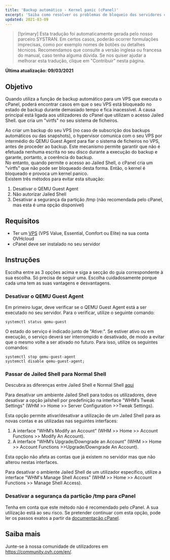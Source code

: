 ```yaml
---
title: 'Backup automático - Kernel panic (cPanel)'
excerpt: 'Saiba como resolver os problemas de bloqueio dos servidores cPanel durante o backup automático OVHcloud'
updated: 2021-03-09
---
```


> [!primary]
> Esta tradução foi automaticamente gerada pelo nosso parceiro SYSTRAN. Em certos casos, poderão ocorrer formulações imprecisas, como por exemplo nomes de botões ou detalhes técnicos. Recomendamos que consulte a versão inglesa ou francesa do manual, caso tenha alguma dúvida. Se nos quiser ajudar a melhorar esta tradução, clique em "Contribuir" nesta página.
>

**Última atualização: 09/03/2021**

## Objetivo

Quando utiliza a função de backup automático para um VPS que executa o cPanel, poderá encontrar casos em que o seu VPS está bloqueado no estado de backup durante demasiado tempo e fica inacessível. A causa principal está ligada aos utilizadores do cPanel que utilizam o acesso Jailed Shell. que cria um "virtfs" no seu sistema de ficheiros. 

Ao criar um backup do seu VPS (no caso de subscrição dos backups automáticos ou das snapshots), o hypervisor comunica com o seu VPS por intermédio do QEMU Guest Agent para fiar o sistema de ficheiros no VPS, antes de proceder ao backup. Este mecanismo permite garantir que não é efetuada nenhuma escrita no seu disco durante a execução do backup e garante, portanto, a coerência do backup.
<br>No entanto, quando permite o acesso ao Jailed Shell, o cPanel cria um "virtfs" que não pode ser bloqueado desta forma. Então, o kernel é bloqueado e provoca um kernel panico.
<br>Existem três métodos para evitar esta situação:

1. Desativar o QEMU Guest Agent
2. Não autorizar Jailed Shell
3. Desativar a segurança da partição /tmp (não recomendada pelo cPanel, mas esta é uma opção disponível)

## Requisitos

- Ter um [VPS](https://www.ovhcloud.com/pt/vps/) (VPS Value, Essential, Comfort ou Elite) na sua conta OVHcloud
- cPanel deve ser instalado no seu servidor

## Instruções

Escolha entre as 3 opções acima e siga a secção do guia correspondente à sua escolha. Só precisa de seguir uma.
Escolha cuidadosamente porque cada uma tem as suas vantagens e desvantagens.

### Desativar o QEMU Guest Agent

Em primeiro lugar, deve verificar se o QEMU Guest Agent está a ser executado no seu servidor. Para o verificar, utilize o seguinte comando:

```
systemctl status qemu-guest
```

O estado do serviço é indicado junto de "Ative:". Se estiver ativo ou em execução, o serviço deverá ser interrompido e desativado, de modo a evitar que o mesmo volte a ser ativado no futuro. Para isso, utilize os seguintes comandos:

```
systemctl stop qemu-guest-agent
systemctl disable qemu-guest-agent;
```

### Passar de Jailed Shell para Normal Shell

Descubra as diferenças entre Jailed Shell e Normal Shell [aqui](https://support.cpanel.net/hc/en-us/articles/360051992634-Differences-Between-Normal-and-Jailed-Shell)

Para desativar um ambiente Jailed Shell para todos os utilizadores, deve desativar a opção jailshell por predefinição na interface "WHM’s Tweak Settings" (WHM >> Home >> Server Configuration >>Tweak Settings).

Esta opção permite ativar/desativar a utilização de um Jailed Shell para as novas contas e as utilizadas nas seguintes interfaces:

1. A interface "WHM’s Modify an Account" (WHM >> Home >> Account Functions >> Modify An Account).
2. A interface "WHM’s Upgrade/Downgrade an Account" (WHM >> Home >> Account Functions >>Upgrade/Downgrade An Account).

Esta opção não afeta as contas que já existem no servidor mas que não alterou nestas interfaces.

Para desativar o ambiente Jailed Shell de um utilizador específico, utilize a interface "WHM's Manage Shell Access" (WHM >> Home >> Account Functions >> Manage Shell Access).

### Desativar a segurança da partição /tmp para cPanel

Tenha em conta que este método não é recomendado pelo cPanel. A sua utilização está ao seu risco. Se pretender continuar com esta opção, pode ler os passos exatos a partir da [documentação cPanel](https://docs.cpanel.net/knowledge-base/security/tips-to-make-your-server-more-secure/#harden-your-tmp-partition).

## Saiba mais

Junte-se à nossa comunidade de utilizadores em <https://community.ovh.com/en/>.
